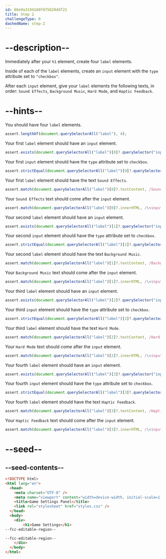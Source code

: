 ```yaml
---
id: 68e9a3194160f8f5620ddf21
title: Step 2
challengeType: 0
dashedName: step-2
---
```


# --description--

Immediately after your `h1` element, create four `label` elements.

Inside of each of the `label` elements, create an `input` element with the `type` attribute set to `"checkbox"`.

After each `input` element, give your `label` elements the following texts, in order: `Sound Effects`, `Background Music`, `Hard Mode`, and `Haptic Feedback`.

# --hints--

You should have four `label` elements.

```js
assert.lengthOf(document.querySelectorAll("label"), 4);
```

Your first `label` element should have an `input` element.

```js
assert.exists(document.querySelectorAll("label")[0]?.querySelector("input"));
```

Your first `input` element should have the `type` attribute set to `checkbox`.

```js
assert.strictEqual(document.querySelectorAll("label")[0]?.querySelector("input")?.type, "checkbox");
```

Your first `label` element should have the text `Sound Effects`.

```js
assert.match(document.querySelectorAll("label")[0]?.textContent, /Sound Effects/i);
```

Your `Sound Effects` text should come after the `input` element.

```js
assert.match(document.querySelectorAll("label")[0]?.innerHTML, /\<input[^>]*>\s*Sound Effects/i)
```

Your second `label` element should have an `input` element.

```js
assert.exists(document.querySelectorAll("label")[1]?.querySelector("input"));
```

Your second `input` element should have the `type` attribute set to `checkbox`.

```js
assert.strictEqual(document.querySelectorAll("label")[1]?.querySelector("input")?.type, "checkbox");
```

Your second `label` element should have the text `Background Music`.

```js
assert.match(document.querySelectorAll("label")[1]?.textContent, /Background Music/i)
```

Your `Background Music` text should come after the `input` element.

```js
assert.match(document.querySelectorAll("label")[1]?.innerHTML, /\<input[^>]*>\s*Background Music/i)
```

Your third `label` element should have an `input` element.

```js
assert.exists(document.querySelectorAll("label")[2]?.querySelector("input"));
```

Your third `input` element should have the `type` attribute set to `checkbox`.

```js
assert.strictEqual(document.querySelectorAll("label")[2]?.querySelector("input")?.type, "checkbox");
```

Your third `label` element should have the text `Hard Mode`.

```js
assert.match(document.querySelectorAll("label")[2]?.textContent, /Hard Mode/i)
```

Your `Hard Mode` text should come after the `input` element.

```js
assert.match(document.querySelectorAll("label")[2]?.innerHTML, /\<input[^>]*>\s*Hard Mode/i)
```

Your fourth `label` element should have an `input` element.

```js
assert.exists(document.querySelectorAll("label")[3]?.querySelector("input"));
```

Your fourth `input` element should have the `type` attribute set to `checkbox`.

```js
assert.strictEqual(document.querySelectorAll("label")[3]?.querySelector("input")?.type, "checkbox");
```

Your fourth `label` element should have the text `Haptic Feedback`.

```js
assert.match(document.querySelectorAll("label")[3]?.textContent, /Haptic Feedback/i)
```

Your `Haptic Feedback` text should come after the `input` element.

```js
assert.match(document.querySelectorAll("label")[3]?.innerHTML, /\<input[^>]*>\s*Haptic Feedback/i)
```

# --seed--

## --seed-contents--

```html
<!DOCTYPE html>
<html lang="en">
  <head>
    <meta charset="UTF-8" />
    <meta name="viewport" content="width=device-width, initial-scale=1.0" />
    <title>Game Settings Panel</title>
    <link rel="stylesheet" href="styles.css" />
  </head>
  <body>
    <div>
        <h1>Game Settings</h1>
--fcc-editable-region--

--fcc-editable-region--
    </div>
  </body>
</html>
```
